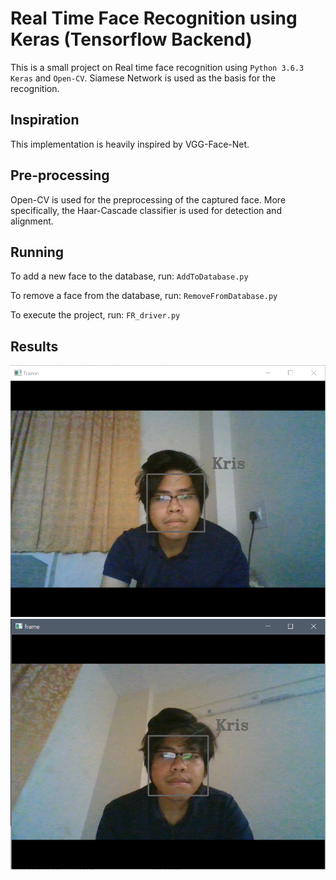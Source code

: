 # Real Time Face Recognition using Keras (Tensorflow Backend)
This is a small project on Real time face recognition using `Python 3.6.3` `Keras` and `Open-CV`. Siamese Network is used as the basis for the recognition. 

## Inspiration
This implementation is heavily inspired by VGG-Face-Net.

## Pre-processing
Open-CV is used for the preprocessing of the captured face. More specifically, the Haar-Cascade classifier is used for detection and alignment.

## Running
To add a new face to the database, run: `AddToDatabase.py`

To remove a face from the database, run: `RemoveFromDatabase.py`

To execute the project, run: `FR_driver.py`

## Results
![Result1](/results/Capture.PNG)
![Result2](/results/Capture2.PNG)
